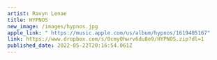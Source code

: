 ```yaml
---
artist: Ravyn Lenae
title: HYPNOS
new_image: /images/hypnos.jpg
apple_link: " https://music.apple.com/us/album/hypnos/1619405167"
link: https://www.dropbox.com/s/0cmy0hwrv6du8e9/HYPNOS.zip?dl=1
published_date: 2022-05-22T20:16:54.061Z
---
```

